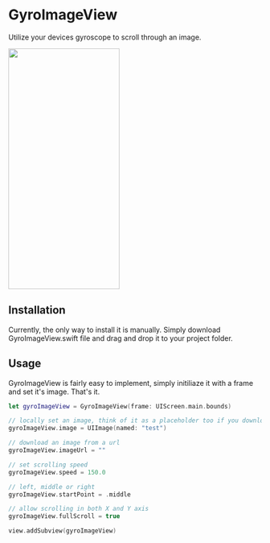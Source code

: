 # GyroImageView
Utilize your devices gyroscope to scroll through an image.

<img width="221" height="478" class="spinner" alt="" src="example_images/example.gif" />

## Installation
Currently, the only way to install it is manually. Simply download GyroImageView.swift file and drag and drop it to your project folder.

## Usage
GyroImageView is fairly easy to implement, simply initiliaze it with a frame and set it's image. That's it.

```swift
let gyroImageView = GyroImageView(frame: UIScreen.main.bounds)

// locally set an image, think of it as a placeholder too if you download imaes :p
gyroImageView.image = UIImage(named: "test")

// download an image from a url
gyroImageView.imageUrl = ""

// set scrolling speed
gyroImageView.speed = 150.0

// left, middle or right
gyroImageView.startPoint = .middle

// allow scrolling in both X and Y axis
gyroImageView.fullScroll = true

view.addSubview(gyroImageView)
